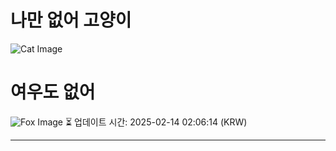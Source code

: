 
# 나만 없어 고양이

![Cat Image](https://cdn2.thecatapi.com/images/d0p.png)

# 여우도 없어
![Fox Image](https://randomfox.ca/images/5.jpg)
⏳ 업데이트 시간: 2025-02-14 02:06:14 (KRW)

---
